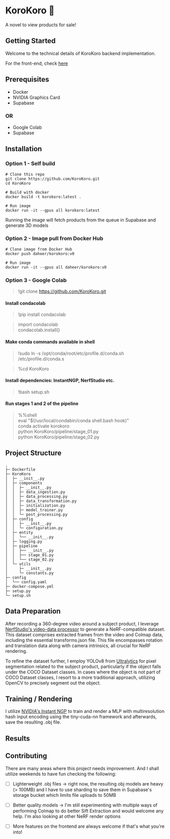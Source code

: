 # KoroKoro 👀

A novel to view products for sale!

## Getting Started
Welcome to the technical details of KoroKoro backend implementation.

For the front-end, check [here](https://github.com/Daheer/KoroKoro_Front_End)

## Prerequisites
- Docker
- NVIDIA Graphics Card
- Supabase
### OR 
- Google Colab
- Supabase

## Installation

### Option 1 - Self build

```
# Clone this repo
git clone https://github.com/KoroKoro.git
cd KoroKoro

# Build with docker
docker build -t korokoro:latest .

# Run image
docker run -it --gpus all korokoro:latest
```
Running the image will fetch products from the queue in Supabase and generate 3D models

### Option 2 - Image pull from Docker Hub

```
# Clone image from Docker Hub
docker push daheer/korokoro:v0

# Run image
docker run -it --gpus all daheer/korokoro:v0
```

### Option 3 - Google Colab
> !git clone https://github.com/KoroKoro.git 

#### Install condacolab

> !pip install condacolab

> import condacolab <br> condacolab.install()

#### Make conda commands available in shell

> !sudo ln -s /opt/conda/root/etc/profile.d/conda.sh /etc/profile.d/conda.s

> %cd KoroKoro

#### Install dependencies: InstantNGP, NerfStudio etc.

> !bash setup.sh

#### Run stages 1 and 2 of the pipeline
> %%shell <br> 
eval "$(/usr/local/condabin/conda shell.bash hook)" <br> 
conda activate korokoro <br>
python KoroKoro/pipeline/stage_01.py <br>
python KoroKoro/pipeline/stage_02.py

## Project Structure
```
.
├─ Dockerfile
├─ KoroKoro
│  ├─ __init__.py
│  ├─ components
│  │  ├─ __init__.py
│  │  ├─ data_ingestion.py
│  │  ├─ data_processing.py
│  │  ├─ data_transformation.py
│  │  ├─ initialization.py
│  │  ├─ model_trainer.py
│  │  └─ post_processing.py
│  ├─ config
│  │  ├─ __init__.py
│  │  └─ configuration.py
│  ├─ entity
│  │  └── __init__.py
│  ├─ logging.py
│  ├─ pipeline
│  │  ├── __init__.py
│  │  ├── stage_01.py
│  │  └── stage_02.py
│  └─ utils
│     ├─ __init__.py
│     └─ constants.py
├─ config
│  └── config.yaml
├─ docker-compose.yml
├─ setup.py
└─ setup.sh
```

## Data Preparation
After recording a 360-degree video around a subject product, I leverage [NerfStudio's video-data processor](https://docs.nerf.studio/quickstart/custom_dataset.html#images-or-video) to generate a NeRF-compatible dataset. This dataset comprises extracted frames from the video and Colmap data, including the essential transforms.json file. This file encompasses rotation and translation data along with camera intrinsics, all crucial for NeRF rendering.

To refine the dataset further, I employ YOLOv8 from [Ultralytics](https://github.com/ultralytics) for pixel segmentation related to the subject product, particularly if the object falls under the COCO Dataset classes. In cases where the object is not part of COCO Dataset classes, I resort to a more traditional approach, utilizing OpenCV to precisely segment out the object.

## Training / Rendering

I utilize [NVIDIA's Instant NGP](https://github.com/NVlabs/instant-ngp) to train and render a MLP with multiresolution hash input encoding using the tiny-cuda-nn framework and afterwards, save the resulting .obj file.

## Results

## Contributing

There are many areas where this project needs improvement. And I shall utilize weekends to have fun checking the following:
- [ ] Lighterweight .obj files -> right now, the resulting obj models are heavy (> 100MB) and I have to use sharding to save them in Supabase's storage bucket which limits file uploads to 50MB

- [ ] Better quality models -> I'm still experimenting with multiple ways of performing Colmap to do better Sift Extraction and would welcome any help. I'm also looking at other NeRF render options

- [ ] More features on the frontend are always welcome if that's what you're into!
